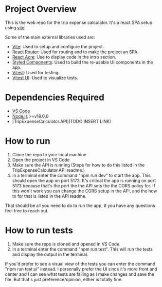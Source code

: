 # Project Overview

This is the web repo for the trip expense calculator.
It's a react SPA setup using [vite](https://vitejs.dev/)

Some of the main external libraries used are:
- [Vite](https://vitejs.dev/): Used to setup and configure the project.
- [React Router](https://reactrouter.com/en/main): Used for routing and to make the project an SPA.
- [React Acre](https://www.npmjs.com/package/react-ace): Use to display code in the intro section.
- [Styled Components](https://styled-components.com/): Used to build the re-usable UI components in the app.
- [Vitest](https://vitest.dev/): Used for testing.
- [Vitest UI](https://vitest.dev/guide/ui): Used to visualize tests.

# Dependencies Required
- [VS Code](https://code.visualstudio.com/)
- [Node.js](https://nodejs.org/en) >=v18.0.0
- [TripExpenseCalculator.API](TODO INSERT LINK)

# How to run
1. Clone the repo to your local machine
2. Open the project in VS Code
3. Make sure the API is running (Steps for how to do this listed in the TripExpenseCalculator.API readme.)
4. In a terminal enter the command "npm run dev" to start the app. This should open the app on port 5173. It's critical the app is running on port 5173 because that's the port the the API sets the the CORS policy for. If this won't work you can change the CORS setup in the API, and the how to for that is listed in the API readme.

That should be all you need to do to run the app, if you have any questions feel free to reach out.

# How to run tests
 1. Make sure the repo is cloned and opened in VS Code.
 2. In a terminal enter the command "npm run test".
This will run the tests and display the output in the terminal.

If you'd prefer to see a visual view of the tests you can enter the command "npm run test:ui" instead.
I personally prefer the UI since it's more front and center and I can see what tests are failing as I make changes and save the file. But that's just preference/opinion, either is totally fine.
